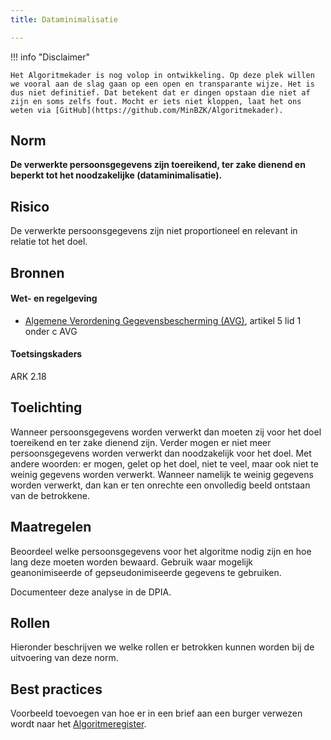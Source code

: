 ```yaml
---
title: Dataminimalisatie

---
```


!!! info "Disclaimer"

    Het Algoritmekader is nog volop in ontwikkeling. Op deze plek willen we vooral aan de slag gaan op een open en transparante wijze. Het is dus niet definitief. Dat betekent dat er dingen opstaan die niet af zijn en soms zelfs fout. Mocht er iets niet kloppen, laat het ons weten via [GitHub](https://github.com/MinBZK/Algoritmekader).


## Norm
**De verwerkte persoonsgegevens zijn toereikend, ter zake dienend en beperkt tot het noodzakelijke (dataminimalisatie).**

## Risico
De verwerkte persoonsgegevens zijn niet proportioneel en relevant in relatie tot het doel.

## Bronnen

#### Wet- en regelgeving

- [Algemene Verordening Gegevensbescherming (AVG)](https://eur-lex.europa.eu/legal-content/NL/TXT/HTML/?uri=CELEX:32016R0679&qid=1685451198313), artikel 5 lid 1 onder c AVG

#### Toetsingskaders
ARK 2.18

## Toelichting
Wanneer persoonsgegevens worden verwerkt dan moeten zij voor het doel toereikend en ter zake dienend zijn. Verder mogen er niet meer persoonsgegevens worden verwerkt dan noodzakelijk voor het doel. Met andere woorden: er mogen, gelet op het doel, niet te veel, maar ook niet te weinig gegevens worden verwerkt. Wanneer namelijk te weinig gegevens worden verwerkt, dan kan er ten onrechte een onvolledig beeld ontstaan van de betrokkene.

## Maatregelen
Beoordeel welke persoonsgegevens voor het algoritme nodig zijn en hoe lang deze moeten worden bewaard. Gebruik waar mogelijk geanonimiseerde of gepseudonimiseerde gegevens te gebruiken. 

Documenteer deze analyse in de DPIA. 


## Rollen
Hieronder beschrijven we welke rollen er betrokken kunnen worden bij de uitvoering van deze norm. 


## Best practices
Voorbeeld toevoegen van hoe er in een brief aan een burger verwezen wordt naar het [Algoritmeregister](https://algoritmes.overheid.nl/nl). 



